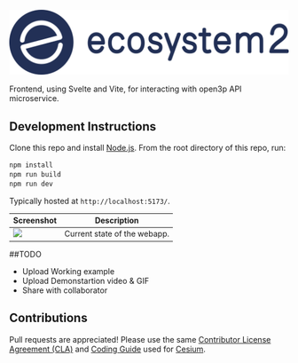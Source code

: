 <p align="center"><img src="https://github.com/E2-RJ/Assets_ecosystem2/blob/main/Full_Logo/e2_full_logo_navy.svg" /></p>

Frontend, using Svelte and Vite, for interacting with open3p API microservice.

## Development Instructions

Clone this repo and install [Node.js](http://nodejs.org/).  From the root directory of this repo, run:

```js
npm install
npm run build
npm run dev
```

Typically hosted at `http://localhost:5173/`.

| Screenshot                                                            | Description|
|-----------------------------------------------------------------------|------------|
| ![](Demonstration/Demonstration.GIF)        | Current state of the webapp. |

##TODO
- Upload Working example
- Upload Demonstartion video & GIF
- Share with collaborator

## Contributions

Pull requests are appreciated!  Please use the same [Contributor License Agreement (CLA)](https://github.com/AnalyticalGraphicsInc/cesium/blob/master/CONTRIBUTING.md) and [Coding Guide](https://github.com/AnalyticalGraphicsInc/cesium/blob/master/Documentation/Contributors/CodingGuide/README.md) used for [Cesium](http://cesiumjs.org/).
